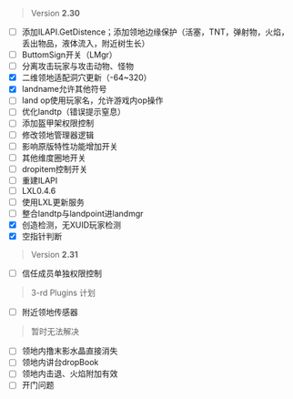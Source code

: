  > Version **2.30**
 - [ ] 添加ILAPI.GetDistence；添加领地边缘保护（活塞，TNT，弹射物，火焰，丢出物品，液体流入，附近树生长）
 - [ ] ButtomSign开关（LMgr）
 - [ ] 分离攻击玩家与攻击动物、怪物
 - [x] 二维领地适配洞穴更新（-64~320）
 - [x] landname允许其他符号
 - [ ] land op使用玩家名，允许游戏内op操作
 - [ ] 优化landtp（错误提示窒息）
 - [ ] 添加盔甲架权限控制
 - [ ] 修改领地管理器逻辑
 - [ ] 影响原版特性功能增加开关
 - [ ] 其他维度圈地开关
 - [ ] dropitem控制开关
 - [ ] 重建ILAPI
 - [ ] LXL0.4.6
 - [ ] 使用LXL更新服务
 - [ ] 整合landtp与landpoint进landmgr
 - [x] 创造检测，无XUID玩家检测
 - [x] 空指针判断

> Version **2.31**
 - [ ] 信任成员单独权限控制

 > 3-rd Plugins 计划
 - [ ] 附近领地传感器

 > 暂时无法解决
 - [ ] 领地内撸末影水晶直接消失
 - [ ] 领地内讲台dropBook
 - [ ] 领地内击退、火焰附加有效
 - [ ] 开门问题